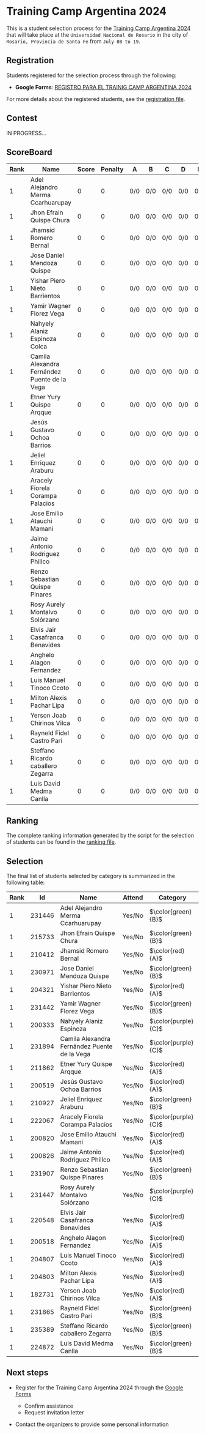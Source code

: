 # Training Camp Argentina 2024

This is a student selection process for the [Training Camp Argentina 2024](https://www.pc-arg.com/tc-arg/more_info) that will take place at the `Universidad Nacional de Rosario` in the city of `Rosario, Provincia de Santa Fe` from `July 08 to 19`.

## Registration

Students registered for the selection process through the following:

- **Google Forms**: [REGISTRO PARA EL TRAINIG CAMP ARGENTINA 2024](https://docs.google.com/forms/d/1DBvFgVbH2CUVbbrm9XBCr9KXbFA4eMBG2294ybBhEmk/edit#responses)

For more details about the registered students, see the [registration file](registered.csv).

## Contest

IN PROGRESS...

## ScoreBoard
| Rank | Name | Score| Penalty | A | B | C | D | E | F | G | H | I | J |
| - | - | - | - | - | - | - | - | - | - | - | - | - | - |
| 1 | Adel Alejandro Merma Ccarhuarupay | 0 | 0 | 0/0 | 0/0 | 0/0 | 0/0 | 0/0 | 0/0 | 0/0 | 0/0 | 0/0 | 0/0 |
| 1 | Jhon Efrain Quispe Chura | 0 | 0 | 0/0 | 0/0 | 0/0 | 0/0 | 0/0 | 0/0 | 0/0 | 0/0 | 0/0 | 0/0 |
| 1 | Jhamsid Romero Bernal | 0 | 0 | 0/0 | 0/0 | 0/0 | 0/0 | 0/0 | 0/0 | 0/0 | 0/0 | 0/0 | 0/0 |
| 1 | Jose Daniel Mendoza Quispe | 0 | 0 | 0/0 | 0/0 | 0/0 | 0/0 | 0/0 | 0/0 | 0/0 | 0/0 | 0/0 | 0/0 |
| 1 | Yishar Piero Nieto Barrientos | 0 | 0 | 0/0 | 0/0 | 0/0 | 0/0 | 0/0 | 0/0 | 0/0 | 0/0 | 0/0 | 0/0 |
| 1 | Yamir Wagner Florez Vega | 0 | 0 | 0/0 | 0/0 | 0/0 | 0/0 | 0/0 | 0/0 | 0/0 | 0/0 | 0/0 | 0/0 |
| 1 | Nahyely Alaniz Espinoza Colca | 0 | 0 | 0/0 | 0/0 | 0/0 | 0/0 | 0/0 | 0/0 | 0/0 | 0/0 | 0/0 | 0/0 |
| 1 | Camila Alexandra Fernández Puente de la Vega | 0 | 0 | 0/0 | 0/0 | 0/0 | 0/0 | 0/0 | 0/0 | 0/0 | 0/0 | 0/0 | 0/0 |
| 1 | Etner Yury Quispe Arqque | 0 | 0 | 0/0 | 0/0 | 0/0 | 0/0 | 0/0 | 0/0 | 0/0 | 0/0 | 0/0 | 0/0 |
| 1 | Jesús Gustavo Ochoa Barrios | 0 | 0 | 0/0 | 0/0 | 0/0 | 0/0 | 0/0 | 0/0 | 0/0 | 0/0 | 0/0 | 0/0 |
| 1 | Jeliel Enriquez Araburu | 0 | 0 | 0/0 | 0/0 | 0/0 | 0/0 | 0/0 | 0/0 | 0/0 | 0/0 | 0/0 | 0/0 |
| 1 | Aracely Fiorela Corampa Palacios | 0 | 0 | 0/0 | 0/0 | 0/0 | 0/0 | 0/0 | 0/0 | 0/0 | 0/0 | 0/0 | 0/0 |
| 1 | Jose Emilio Atauchi Mamani | 0 | 0 | 0/0 | 0/0 | 0/0 | 0/0 | 0/0 | 0/0 | 0/0 | 0/0 | 0/0 | 0/0 |
| 1 | Jaime Antonio Rodriguez Phillco | 0 | 0 | 0/0 | 0/0 | 0/0 | 0/0 | 0/0 | 0/0 | 0/0 | 0/0 | 0/0 | 0/0 |
| 1 | Renzo Sebastian Quispe Pinares | 0 | 0 | 0/0 | 0/0 | 0/0 | 0/0 | 0/0 | 0/0 | 0/0 | 0/0 | 0/0 | 0/0 |
| 1 | Rosy Aurely Montalvo Solórzano | 0 | 0 | 0/0 | 0/0 | 0/0 | 0/0 | 0/0 | 0/0 | 0/0 | 0/0 | 0/0 | 0/0 |
| 1 | Elvis Jair Casafranca Benavides | 0 | 0 | 0/0 | 0/0 | 0/0 | 0/0 | 0/0 | 0/0 | 0/0 | 0/0 | 0/0 | 0/0 |
| 1 | Anghelo Alagon Fernandez | 0 | 0 | 0/0 | 0/0 | 0/0 | 0/0 | 0/0 | 0/0 | 0/0 | 0/0 | 0/0 | 0/0 |
| 1 | Luis Manuel Tinoco Ccoto | 0 | 0 | 0/0 | 0/0 | 0/0 | 0/0 | 0/0 | 0/0 | 0/0 | 0/0 | 0/0 | 0/0 |
| 1 | Milton Alexis Pachar Lipa | 0 | 0 | 0/0 | 0/0 | 0/0 | 0/0 | 0/0 | 0/0 | 0/0 | 0/0 | 0/0 | 0/0 |
| 1 | Yerson Joab Chirinos Vilca | 0 | 0 | 0/0 | 0/0 | 0/0 | 0/0 | 0/0 | 0/0 | 0/0 | 0/0 | 0/0 | 0/0 |
| 1 | Rayneld Fidel Castro Pari | 0 | 0 | 0/0 | 0/0 | 0/0 | 0/0 | 0/0 | 0/0 | 0/0 | 0/0 | 0/0 | 0/0 |
| 1 | Steffano Ricardo caballero Zegarra | 0 | 0 | 0/0 | 0/0 | 0/0 | 0/0 | 0/0 | 0/0 | 0/0 | 0/0 | 0/0 | 0/0 |
| 1 | Luis David Medma Canlla | 0 | 0 | 0/0 | 0/0 | 0/0 | 0/0 | 0/0 | 0/0 | 0/0 | 0/0 | 0/0 | 0/0 |

## Ranking

The complete ranking information generated by the script for the selection of students can be found in the [ranking file](ranking.csv).

## Selection

The final list of students selected by category is summarized in the following table:

| Rank | Id | Name | Attend | Category |
| - | - | - | - | - |
| 1 | 231446 | Adel Alejandro Merma Ccarhuarupay | Yes/No | $\color{green}{B}$ |
| 1 | 215733 | Jhon Efrain Quispe Chura | Yes/No | $\color{green}{B}$ |
| 1 | 210412 | Jhamsid Romero Bernal | Yes/No | $\color{red}{A}$ |
| 1 | 230971 | Jose Daniel Mendoza Quispe | Yes/No | $\color{green}{B}$ |
| 1 | 204321 | Yishar Piero Nieto Barrientos | Yes/No | $\color{red}{A}$ |
| 1 | 231442 | Yamir Wagner Florez Vega | Yes/No | $\color{green}{B}$ |
| 1 | 200333 | Nahyely Alaniz Espinoza | Yes/No | $\color{purple}{C}$ |
| 1 | 231894 | Camila Alexandra Fernández Puente de la Vega | Yes/No | $\color{purple}{C}$ |
| 1 | 211862 | Etner Yury Quispe Arqque | Yes/No | $\color{red}{A}$ |
| 1 | 200519 | Jesús Gustavo Ochoa Barrios | Yes/No | $\color{red}{A}$ |
| 1 | 210927 | Jeliel Enriquez Araburu | Yes/No | $\color{green}{B}$ |
| 1 | 222067 | Aracely Fiorela Corampa Palacios | Yes/No | $\color{purple}{C}$ |
| 1 | 200820 | Jose Emilio Atauchi Mamani | Yes/No | $\color{red}{A}$ |
| 1 | 200826 | Jaime Antonio Rodriguez Phillco | Yes/No | $\color{red}{A}$ |
| 1 | 231907 | Renzo Sebastian Quispe Pinares | Yes/No | $\color{green}{B}$ |
| 1 | 231447 | Rosy Aurely Montalvo Solórzano | Yes/No | $\color{purple}{C}$ |
| 1 | 220548 | Elvis Jair Casafranca Benavides | Yes/No | $\color{red}{A}$ |
| 1 | 200518 | Anghelo Alagon Fernandez | Yes/No | $\color{red}{A}$ |
| 1 | 204807 | Luis Manuel Tinoco Ccoto | Yes/No | $\color{red}{A}$ |
| 1 | 204803 | Milton Alexis Pachar Lipa | Yes/No | $\color{red}{A}$ |
| 1 | 182731 | Yerson Joab Chirinos Vilca | Yes/No | $\color{red}{A}$ |
| 1 | 231865 | Rayneld Fidel Castro Pari | Yes/No | $\color{green}{B}$ |
| 1 | 235389 | Steffano Ricardo caballero Zegarra | Yes/No | $\color{green}{B}$ |
| 1 | 224872 | Luis David Medma Canlla | Yes/No | $\color{green}{B}$ |


## Next steps
- Register for the Training Camp Argentina 2024 through the [Google Forms](https://docs.google.com/forms/d/e/1FAIpQLSdLZTFTqlv4tptvv-tZQtWJkfWPlHRk6thsUQUUmtC8Hm4lDw/viewform)
  - Confirm assistance
  - Request invitation letter

- Contact the organizers to provide some personal information
